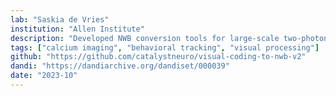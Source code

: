 ```yaml
---
lab: "Saskia de Vries"
institution: "Allen Institute"
description: "Developed NWB conversion tools for large-scale two-photon calcium imaging datasets from the Allen Brain Observatory. The project includes conversion of multi-layer recordings from different cell types in mouse visual cortex, handling complex data including cellular responses, running behavior, and visual stimulation parameters across multiple brain areas."
tags: ["calcium imaging", "behavioral tracking", "visual processing"]
github: "https://github.com/catalystneuro/visual-coding-to-nwb-v2"
dandi: "https://dandiarchive.org/dandiset/000039"
date: "2023-10"
---
```

